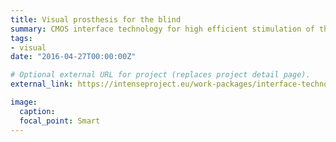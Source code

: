 ```yaml
---
title: Visual prosthesis for the blind
summary: CMOS interface technology for high efficient stimulation of the visual cortex `external_link`.
tags:
- visual
date: "2016-04-27T00:00:00Z"

# Optional external URL for project (replaces project detail page).
external_link: https://intenseproject.eu/work-packages/interface-technology

image:
  caption: 
  focal_point: Smart
---
```

